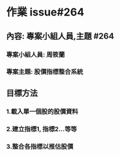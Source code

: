 # 作業 issue#264

## 內容: 專案小組人員,主題 #264 

### 專案小組人員: 周筱蘭
### 專案主題: 股價指標整合系統
##


## 目標方法

### 1.載入單一個股的股價資料
### 2.建立指標1, 指標2...等等
### 3.整合各指標以推估股價
